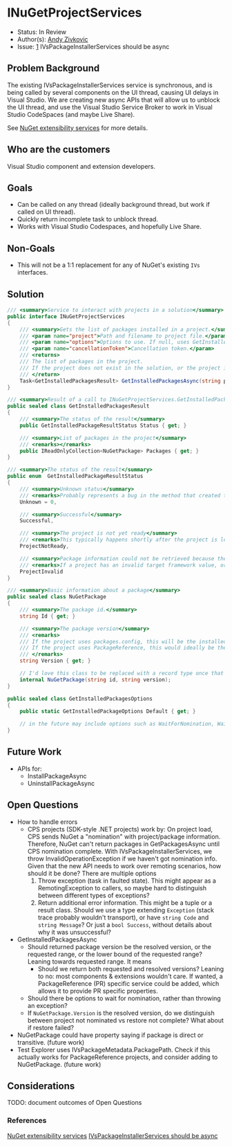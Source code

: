 # INuGetProjectServices

* Status: In Review
* Author(s): [Andy Zivkovic](https://github.com/zivkan)
* Issue: [1](https://github.com/NuGet/Home/issues/9577) IVsPackageInstallerServices should be async

## Problem Background

The existing IVsPackageInstallerServices service is synchronous, and is being called by several components on the UI thread, causing UI delays in Visual Studio. We are creating new async APIs that will allow us to unblock the UI thread, and use the Visual Studio Service Broker to work in Visual Studio CodeSpaces (and maybe Live Share).

See [NuGet extensibility services](NuGetExtensibilityServices.md) for more details.

## Who are the customers

Visual Studio component and extension developers.

## Goals

* Can be called on any thread (ideally background thread, but work if called on UI thread).
* Quickly return incomplete task to unblock thread.
* Works with Visual Studio Codespaces, and hopefully Live Share.

## Non-Goals

* This will not be a 1:1 replacement for any of NuGet's existing `IVs` interfaces.

## Solution

```cs
/// <summary>Service to interact with projects in a solution</summary>
public interface INuGetProjectServices
{
    /// <summary>Gets the list of packages installed in a project.</summmry>
    /// <param name="project">Path and filename to project file.</param>
    /// <param name="options">Options to use. If null, uses GetInstalledPakcagesOptions.Default.</param>
    /// <param name="cancellationToken">Cancellation token.</param>
    /// <returns>
    /// The list of packages in the project.
    /// If the project does not exist in the solution, or the project is unloaded, throws ArgumentException.
    /// </return>
    Task<GetInstalledPackagesResult> GetInstalledPackagesAsync(string project, GetInstalledPackagesOptions options, CancellationToken cancellationToken);
}

/// <summary>Result of a call to INuGetProjectServices.GetInstalledPackagesAsync</summary>
public sealed class GetInstalledPackagesResult
{
    /// <summary>The status of the result</summary>
    public GetInstalledPackageResultStatus Status { get; }

    /// <summary>List of packages in the project</summary>
    /// <remarks></remarks>
    public IReadOnlyCollection<NuGetPackage> Packages { get; }
}

/// <summary>The status of the result</summary>
public enum  GetInstalledPackageResultStatus
{
    /// <summary>Unknown status</summary>
    /// <remarks>Probably represents a bug in the method that created the result.</remarks>
    Unknown = 0,

    /// <summary>Successful</summary>
    Successful,

    /// <summary>The project is not yet ready</summary>
    /// <remarks>This typically happens shortly after the project is loaded, but the project system has not yet informed NuGet about package references</remarks>
    ProjectNotReady,

    /// <summary>Package information could not be retrieved because the project is in an invalid state</summary>
    /// <remarks>If a project has an invalid target framework value, or a package reference has a version value, NuGet may be unable to generate basic project information, such as requested packages.</remarks>
    ProjectInvalid
}

/// <summary>Basic information about a package</summary>
public sealed class NuGetPackage
{
    /// <summary>The package id.</summary>
    string Id { get; }

    /// <summary>The package version</summary>
    /// <remarks>
    /// If the project uses packages.config, this will be the installed package version.
    /// If the project uses PackageReference, this would ideally be the resolved package version, but may be the requested package version.
    /// </remarks>
    string Version { get; }

    // I'd love this class to be replaced with a record type once that feature is available in the language. Can we design this class to be forwards compatible with record types so it can be replaced in a future version?
    internal NuGetPackage(string id, string version);
}

public sealed class GetInstalledPackagesOptions
{
    public static GetInstalledPackageOptions Default { get; }

    // in the future may include options such as WaitForNomination, WaitForRestore.
}
```

## Future Work

* APIs for:
  * InstallPackageAsync
  * UninstallPackageAsync

## Open Questions

* How to handle errors
  * CPS projects (SDK-style .NET projects) work by: On project load, CPS sends NuGet a "nomination" with project/package information. Therefore, NuGet can't return packages in GetPackagesAsync until CPS nomination complete. With IVsPackageInstallerServices, we throw InvalidOperationException if we haven't got nomination info. Given that the new API needs to work over remoting scenarios, how should it be done?  There are multiple options
    1. Throw exception (task in faulted state). This might appear as a RemotingException to callers, so maybe hard to distinguish between different types of exceptions?
    2. Return additional error information. This might be a tuple or a result class. Should we use a type extending `Exception` (stack trace probably wouldn't transport), or have `string Code` and `string Message`?  Or just a `bool Success`, without details about why it was unsuccessful?
* GetInstalledPackagesAsync
  * Should returned package version be the resolved version, or the requested range, or the lower bound of the requested range? Leaning towards requested range. It means 
    * Should we return both requested and resolved versions?  Leaning to no: most components & extensions wouldn't care. If wanted, a PackageReference (PR) specific service could be added, which allows it to provide PR specific properties.
  * Should there be options to wait for nomination, rather than throwing an exception?
  * If `NuGetPackage.Version` is the resolved version, do we distinguish between project not nominated vs restore not complete?  What about if restore failed?
* NuGetPackage could have property saying if package is direct or transitive. (future work)
* Test Explorer uses IVsPackageMetadata.PackagePath. Check if this actually works for PackageReference projects, and consider adding to NuGetPackage. (future work)

## Considerations

TODO: document outcomes of Open Questions

### References

[NuGet extensibility services](NuGetExtensibilityServices.md)
[IVsPackageInstallerServices should be async](https://github.com/NuGet/Home/issues/9577)
